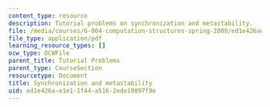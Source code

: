 ```yaml
---
content_type: resource
description: Tutorial problems on synchronization and metastability.
file: /media/courses/6-004-computation-structures-spring-2009/ed1e426ae1e11f44a5162ede10897f9e_MIT6_004s09_tutor08.pdf
file_type: application/pdf
learning_resource_types: []
ocw_type: OCWFile
parent_title: Tutorial Problems
parent_type: CourseSection
resourcetype: Document
title: Synchronization and metastability
uid: ed1e426a-e1e1-1f44-a516-2ede10897f9e
---
```

